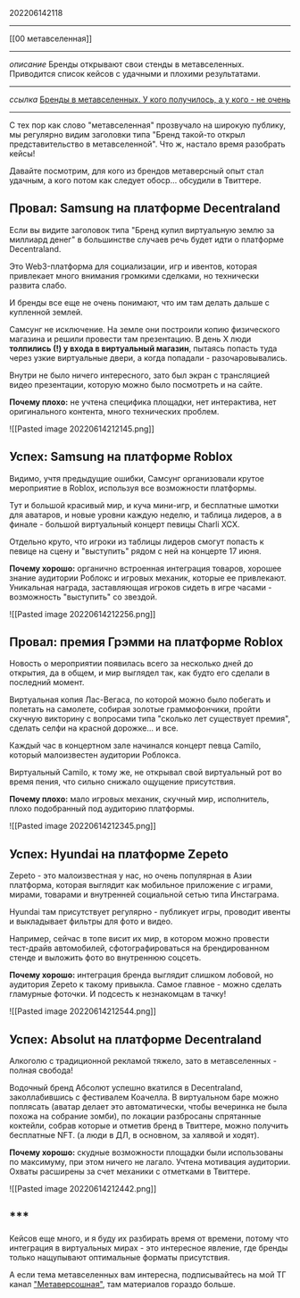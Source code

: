 202206142118
***
[[00 метавселенная]]
***
*описание*
Бренды открывают свои стенды в метавселенных. 
Приводится список кейсов с удачными и плохими результатами.
***
*ссылка*
[Бренды в метавселенных. У кого получилось, а у кого - не очень](https://vc.ru/u/12593-olgakai/438664-brendy-v-metavselennyh-u-kogo-poluchilos-a-u-kogo-ne-ochen)
***
С тех пор как слово "метавселенная" прозвучало на широкую публику, мы регулярно видим заголовки типа "Бренд такой-то открыл представительство в метавселенной". Что ж, настало время разобрать кейсы!

Давайте посмотрим, для кого из брендов метаверсный опыт стал удачным, а кого потом как следует обоср... обсудили в Твиттере.

## Провал: Samsung на платформе Decentraland

Если вы видите заголовок типа "Бренд купил виртуальную землю за миллиард денег" в большинстве случаев речь будет идти о платформе Decentraland.

Это Web3-платформа для социализации, игр и ивентов, которая привлекает много внимания громкими сделками, но технически развита слабо.

И бренды все еще не очень понимают, что им там делать дальше с купленной землей.

Самсунг не исключение. На земле они построили копию физического магазина и решили провести там презентацию. В день Х люди **толпились (!) у входа в виртуальный магазин**, пытаясь попасть туда через узкие виртуальные двери, а когда попадали - разочаровывались.

Внутри не было ничего интересного, зато был экран с трансляцией видео презентации, которую можно было посмотреть и на сайте.

**Почему плохо:** не учтена специфика площадки, нет интерактива, нет оригинального контента, много технических проблем.

![[Pasted image 20220614212145.png]]

## Успех: Samsung на платформе Roblox

Видимо, учтя предыдущие ошибки, Самсунг организовали крутое мероприятие в Roblox, используя все возможности платформы.

Тут и большой красивый мир, и куча мини-игр, и бесплатные шмотки для аватаров, и новые уровни каждую неделю, и таблица лидеров, а в финале - большой виртуальный концерт певицы Charli XCX.

Отдельно круто, что игроки из таблицы лидеров смогут попасть к певице на сцену и "выступить" рядом с ней на концерте 17 июня.

**Почему хорошо:** органично встроенная интеграция товаров, хорошее знание аудитории Роблокс и игровых механик, которые ее привлекают. Уникальная награда, заставляющая игроков сидеть в игре часами - возможность "выступить" со звездой.

![[Pasted image 20220614212256.png]]

## Провал: премия Грэмми на платформе Roblox

Новость о мероприятии появилась всего за несколько дней до открытия, да в общем, и мир выглядел так, как будто его сделали в последний момент.

Виртуальная копия Лас-Вегаса, по которой можно было побегать и полетать на самолете, собирая золотые граммофончики, пройти скучную викторину с вопросами типа "сколько лет существует премия", сделать селфи на красной дорожке... и все.

Каждый час в концертном зале начинался концерт певца Camilo, который малоизвестен аудитории Роблокса.

Виртуальный Camilo, к тому же, не открывал свой виртуальный рот во время пения, что сильно снижало ощущение присутствия.

**Почему плохо:** мало игровых механик, скучный мир, исполнитель, плохо подобранный под аудиторию платформы.

![[Pasted image 20220614212345.png]]

## Успех: Hyundai на платформе Zepeto

Zepeto - это малоизвестная у нас, но очень популярная в Азии платформа, которая выглядит как мобильное приложение с играми, мирами, товарами и внутренней социальной сетью типа Инстаграма.

Hyundai там присутствует регулярно - публикует игры, проводит ивенты и выкладывает фильтры для фото и видео.

Например, сейчас в топе висит их мир, в котором можно провести тест-драйв автомобилей, сфотографироваться на брендированном стенде и выложить фото во внутреннюю соцсеть.

**Почему хорошо:** интеграция бренда выглядит слишком лобовой, но аудитория Zepeto к такому привыкла. Самое главное - можно сделать гламурные фоточки. И подсесть к незнакомцам в тачку!

![[Pasted image 20220614212544.png]]

## Успех: Absolut на платформе Decentraland

Алкоголю с традиционной рекламой тяжело, зато в метавселенных - полная свобода!

Водочный бренд Абсолют успешно вкатился в Decentraland, заколлабившись с фестивалем Коачелла. В виртуальном баре можно поплясать (аватар делает это автоматически, чтобы вечеринка не была похожа на собрание зомби), по локации разбросаны спрятанные коктейли, собрав которые и отметив бренд в Твиттере, можно получить бесплатные NFT. (а люди в ДЛ, в основном, за халявой и ходят).

**Почему хорошо:** скудные возможности площадки были использованы по максимуму, при этом ничего не лагало. Учтена мотивация аудитории. Охваты расширены за счет механики с отметками в Твиттере.

![[Pasted image 20220614212442.png]]

## ***

Кейсов еще много, и я буду их разбирать время от времени, потому что интеграция в виртуальных мирах - это интересное явление, где бренды только нащупывают оптимальные форматы присутствия.

А если тема метавселенных вам интересна, подписывайтесь на мой ТГ канал ["Метаверсошная"](https://t.me/olya_tashit), там материалов гораздо больше.